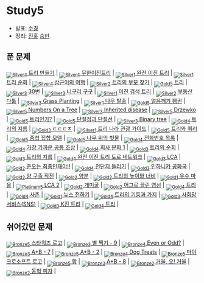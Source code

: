 <!-- tier 리스트 S -->
[Unrated]: https://user-images.githubusercontent.com/33937365/126247607-85783912-c11a-4d50-ac36-8cc7dcb75cd2.png
[Bronze5]: https://user-images.githubusercontent.com/33937365/126247611-e362d727-17a4-4737-a232-5827e185ab7c.png
[Bronze4]: https://user-images.githubusercontent.com/33937365/126247612-89cbc675-e1d4-43a2-950b-1cb014dca697.png
[Bronze3]: https://user-images.githubusercontent.com/33937365/126247613-b8408610-7bc4-40f8-804f-a30a45ddbb68.png
[Bronze2]: https://user-images.githubusercontent.com/33937365/126247614-d85dc6ff-a520-4c00-82bd-eb593b156bd8.png
[Bronze1]: https://user-images.githubusercontent.com/33937365/126247616-04b2ab30-9891-4b7b-8cb4-38e99b97e834.png
[Silver5]: https://user-images.githubusercontent.com/33937365/126247618-38c5c905-672b-4d75-808e-8a7d45ea577d.png
[Silver4]: https://user-images.githubusercontent.com/33937365/126247620-ba2d1b96-b0aa-4b88-80c5-71569c69bbc3.png
[Silver3]: https://user-images.githubusercontent.com/33937365/126247621-1b55b7f4-3a79-4348-8a63-f00c1813853e.png
[Silver2]: https://user-images.githubusercontent.com/33937365/126247622-a83b30a9-6618-4593-b775-6f6730afd3f6.png
[Silver1]: https://user-images.githubusercontent.com/33937365/126247625-8d82f8ab-6f95-4ef8-a243-be31f548596e.png
[Gold5]: https://user-images.githubusercontent.com/33937365/126247627-2979d4d5-915a-4c4e-adb7-c171f9bafe28.png
[Gold4]: https://user-images.githubusercontent.com/33937365/126247629-b24e1e24-4579-450f-bc3c-f166361091dd.png
[Gold3]: https://user-images.githubusercontent.com/33937365/126247630-80fb15af-debc-451d-a937-6c9c6bfa693b.png
[Gold2]: https://user-images.githubusercontent.com/33937365/126247633-7112f6a6-57da-4d1d-953f-5414ba8ffc3d.png
[Gold1]: https://user-images.githubusercontent.com/33937365/126247635-42bd3af9-e129-4379-b44a-22d75de3def6.png
[Platinum5]: https://user-images.githubusercontent.com/33937365/126247636-763e3bc4-43a9-4724-8ce1-c2288aecb636.png
[Platinum4]: https://user-images.githubusercontent.com/33937365/126247637-af30d243-2771-4966-b0bb-0901b9fd4989.png
[Platinum3]: https://user-images.githubusercontent.com/33937365/126247640-cfd654db-86d8-42a9-8d1b-0f3494758330.png
[Platinum2]: https://user-images.githubusercontent.com/33937365/126247641-3e60e9a6-5116-4005-a87d-bfb59969c87a.png
[Platinum1]: https://user-images.githubusercontent.com/33937365/126247643-23bba5ac-52c4-442a-a88a-2eb8998f6446.png
[Diamond5]: https://user-images.githubusercontent.com/33937365/126247645-870445bf-25d9-45ce-9c07-a25949ffad21.png
[Diamond4]: https://user-images.githubusercontent.com/33937365/126247646-b2d7e328-c205-448d-a5bf-c6294c07edaa.png
[Diamond3]: https://user-images.githubusercontent.com/33937365/126247647-db568f94-882f-410c-bd1b-63d49c87623c.png
[Diamond2]: https://user-images.githubusercontent.com/33937365/126247648-52f92f07-0fb9-4b1d-a344-6e9b81d81044.png
[Diamond1]: https://user-images.githubusercontent.com/33937365/126247649-4d068f63-f5e1-40df-910e-dceeb2b7de99.png
[Ruby5]: https://user-images.githubusercontent.com/33937365/126247652-94013ea7-9a96-4068-b922-01535c85801d.png
[Ruby4]: https://user-images.githubusercontent.com/33937365/126247655-a10f7077-6341-416e-938c-b500b7022aca.png
[Ruby3]: https://user-images.githubusercontent.com/33937365/126247656-d0e16a36-5080-4585-a465-4e4f5302beef.png
[Ruby2]: https://user-images.githubusercontent.com/33937365/126247659-1d249660-02a2-4a95-966f-074f99df70fe.png
[Ruby1]: https://user-images.githubusercontent.com/33937365/126247660-8e0d236d-eaef-42b3-8983-28f9e6c94ff9.png
<!-- tier 리스트 E -->

# Study5
- 발표: [수경](reference/hsk.pdf)
- 정리: [진홍](reference/kjh.pdf) [승빈](reference/wsb.pdf)

## 푼 문제
[<sub>![Silver4]</sub> 트리 만들기](https://www.acmicpc.net/problem/14244) |
[<sub>![Silver4]</sub> 무한이진트리](https://www.acmicpc.net/problem/2078) |
[<sub>![Silver1]</sub> 완전 이진 트리](https://www.acmicpc.net/problem/9934) |
[<sub>![Silver1]</sub> 트리 순회](https://www.acmicpc.net/problem/1991) |
[<sub>![Silver4]</sub> 상근이의 여행](https://www.acmicpc.net/problem/9372) |
[<sub>![Silver2]</sub> 트리의 부모 찾기](https://www.acmicpc.net/problem/11725) |
[<sub>![Gold5]</sub> 트리](https://www.acmicpc.net/problem/1068) |
[<sub>![Silver3]</sub> 30번](https://www.acmicpc.net/problem/13116) |
[<sub>![Silver3]</sub> 너구리 구구](https://www.acmicpc.net/problem/18126) |
[<sub>![Silver1]</sub> 이진 검색 트리](https://www.acmicpc.net/problem/5639) |
[<sub>![Silver2]</sub> 부동산 다툼](https://www.acmicpc.net/problem/20364) |
[<sub>![Silver3]</sub> Grass Planting](https://www.acmicpc.net/problem/17024) |
[<sub>![Silver1]</sub> 나무 탈출](https://www.acmicpc.net/problem/15900) |
[<sub>![Gold5]</sub> 얼음깨기 펭귄](https://www.acmicpc.net/problem/21738) |
[<sub>![Silver5]</sub> Numbers On a Tree](https://www.acmicpc.net/problem/11203) |
[<sub>![Silver3]</sub> Inherited disease](https://www.acmicpc.net/problem/10897) |
[<sub>![Silver5]</sub> Drzewko](https://www.acmicpc.net/problem/8680) |
[<sub>![Gold5]</sub> 트리인가?](https://www.acmicpc.net/problem/6416) |
[<sub>![Gold5]</sub> 단절점과 단절선](https://www.acmicpc.net/problem/14675) |
[<sub>![Silver3]</sub> Binary tree](https://www.acmicpc.net/problem/13237) |
[<sub>![Gold4]</sub> 트리의 지름](https://www.acmicpc.net/problem/1967) |
[<sub>![Gold3]</sub> ㄷㄷㄷㅈ](https://www.acmicpc.net/problem/19535) |
[<sub>![Silver1]</sub> 트리 나라 관광 가이드](https://www.acmicpc.net/problem/15805) |
[<sub>![Gold5]</sub> 트리와 쿼리](https://www.acmicpc.net/problem/15681) |
[<sub>![Gold5]</sub> 중첩 집합 모델](https://www.acmicpc.net/problem/19641) |
[<sub>![Gold5]</sub> 나무 위의 빗물](https://www.acmicpc.net/problem/17073) |
[<sub>![Gold4]</sub> 전화번호 목록](https://www.acmicpc.net/problem/5052) |
[<sub>![Gold4]</sub> 가장 가까운 공통 조상](https://www.acmicpc.net/problem/3584) |
[<sub>![Gold4]</sub> 회사 문화 1](https://www.acmicpc.net/problem/14267) |
[<sub>![Gold3]</sub> 트리의 순회](https://www.acmicpc.net/problem/2263) |
[<sub>![Gold3]</sub> 트리의 지름](https://www.acmicpc.net/problem/1167) |
[<sub>![Gold4]</sub> 완전 이진 트리 도로 네트워크](https://www.acmicpc.net/problem/12888) |
[<sub>![Gold3]</sub> LCA](https://www.acmicpc.net/problem/11437) |
[<sub>![Gold2]</sub> 준오는 최종인재야!!](https://www.acmicpc.net/problem/14657) |
[<sub>![Gold4]</sub> 전단지 돌리기](https://www.acmicpc.net/problem/19542) |
[<sub>![Gold3]</sub> 인하니카 공화국](https://www.acmicpc.net/problem/12784) |
[<sub>![Gold2]</sub> 양 구출 작전](https://www.acmicpc.net/problem/16437) |
[<sub>![Gold2]</sub> 양분](https://www.acmicpc.net/problem/20530) |
[<sub>![Gold2]</sub> 트리의 높이와 너비](https://www.acmicpc.net/problem/2250) |
[<sub>![Gold1]</sub> 우수 마을](https://www.acmicpc.net/problem/1949) |
[<sub>![Platinum5]</sub> LCA 2](https://www.acmicpc.net/problem/11438) |
[<sub>![Gold2]</sub> 개미굴](https://www.acmicpc.net/problem/14725) |
[<sub>![Gold2]</sub> 어그로 끌린 영선](https://www.acmicpc.net/problem/14678) |
[<sub>![Gold4]</sub> 트리](https://www.acmicpc.net/problem/4803) |
[<sub>![Gold4]</sub> 사촌](https://www.acmicpc.net/problem/9489) | 
[<sub>![Gold1]</sub> 뉴스 전하기](https://www.acmicpc.net/problem/1135) |
[<sub>![Gold4]</sub> 트리의 기둥과 가지](https://www.acmicpc.net/problem/4256) |
[<sub>![Gold3]</sub> 사회망 서비스(SNS)](https://www.acmicpc.net/problem/2533) |
[<sub>![Gold3]</sub> K진 트리](https://www.acmicpc.net/problem/11812) |
[<sub>![Gold4]</sub> 트리](https://www.acmicpc.net/problem/4256) |

## 쉬어갔던 문제
[<sub>![Bronze5]</sub> 스타워즈 로고](https://www.acmicpc.net/problem/9653) |
[<sub>![Bronze3]</sub> 별 찍기 - 9](https://www.acmicpc.net/problem/2446) |
[<sub>![Bronze4]</sub> Even or Odd?](https://www.acmicpc.net/problem/18005) |
[<sub>![Bronze3]</sub> A+B - 7](https://www.acmicpc.net/problem/11021) |
[<sub>![Bronze5]</sub> A+B - 2](https://www.acmicpc.net/problem/2558) |
[<sub>![Bronze4]</sub> Dog Treats](https://www.acmicpc.net/problem/19602) |
[<sub>![Bronze5]</sub> 마이크로소프트 로고](https://www.acmicpc.net/problem/5338) |
[<sub>![Bronze5]</sub> 합](https://www.acmicpc.net/problem/8393) |
[<sub>![Bronze3]</sub> A+B - 8](https://www.acmicpc.net/problem/11022) |
[<sub>![Bronze2]</sub> 거울, 오! 거울](https://www.acmicpc.net/problem/4740) | 
[<sub>![Bronze2]</sub> 동혁 피자](https://www.acmicpc.net/problem/6502) |
